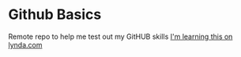 # Github Basics
Remote repo to help me test out my GitHUB skills
[I'm learning this on lynda.com](http://www.lynda.com)
